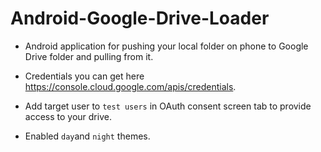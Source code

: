 # Android-Google-Drive-Loader

- Android application for pushing your local folder on phone to Google Drive folder and pulling from it.

- Credentials you can get here https://console.cloud.google.com/apis/credentials.

- Add target user to `test users` in OAuth consent screen tab to provide access to your drive.

- Enabled `day`and `night` themes.
